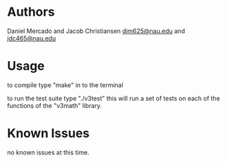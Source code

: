 # Authors
Daniel Mercado and Jacob Christiansen 
djm625@nau.edu and jdc465@nau.edu

# Usage
to compile type "make" in to the terminal

to run the test suite type "./v3test"
    this will run a set of tests on each of the functions of the "v3math" library.

# Known Issues
no known issues at this time.
